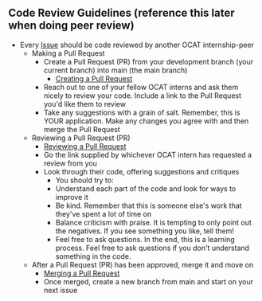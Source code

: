 ## Code Review Guidelines (reference this later when doing peer review)

- Every [Issue](./issues.md) should be code reviewed by another OCAT internship-peer
  - Making a Pull Request
    - Create a Pull Request (PR) from your development branch (your current branch) into main (the main branch)
      - [Creating a Pull Request](https://docs.github.com/en/github/collaborating-with-issues-and-pull-requests/creating-a-pull-request)
    - Reach out to one of your fellow OCAT interns and ask them nicely to review your code. Include a link to the Pull Request you'd like them to review
    - Take any suggestions with a grain of salt. Remember, this is YOUR application. Make any changes you agree with and then merge the Pull Request
  - Reviewing a Pull Request (PR)
    - [Reviewing a Pull Request](https://docs.github.com/en/github/collaborating-with-issues-and-pull-requests/about-pull-request-reviews)
    - Go the link supplied by whichever OCAT intern has requested a review from you
    - Look through their code, offering suggestions and critiques
      - You should try to:
      - Understand each part of the code and look for ways to improve it
      - Be kind. Remember that this is someone else's work that they've spent a lot of time on
      - Balance criticism with praise. It is tempting to only point out the negatives. If you see something you like, tell them!
      - Feel free to ask questions. In the end, this is a learning process. Feel free to ask questions if you don't understand something in the code.
  - After a Pull Request (PR) has been approved, merge it and move on
    - [Merging a Pull Request](https://docs.github.com/en/github/collaborating-with-issues-and-pull-requests/merging-a-pull-request)
    - Once merged, create a new branch from main and start on your next issue
